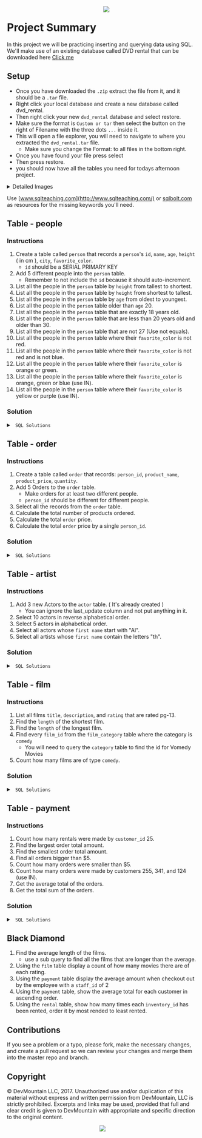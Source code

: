 <img src="https://s3.amazonaws.com/devmountain/readme-logo.png" width="250" align="right">

# Project Summary

In this project we will be practicing inserting and querying data using SQL. We'll make use of an existing database called DVD rental that can be downloaded here <a href="http://www.postgresqltutorial.com/postgresql-sample-database/">Click me</a>

## Setup

- Once you have downloaded the `.zip` extract the file from it, and it should be a `.tar` file.
- Right click your local database and create a new database called dvd_rental.
- Then right click your new `dvd_rental` database and select restore.
- Make sure the format is `Custom or tar` then select the button on the right of Filename with the three dots `...` inside it.
- This will open a file explorer, you will need to navigate to where you extracted the `dvd_rental.tar` file.
    - Make sure you change the Format: to all files in the bottom right.
- Once you have found your file press select
- Then press restore.
- you should now have all the tables you need for todays afternoon project.

<details>
    <summary>Detailed Images</summary>
    <p align="center">
        <img src="/readme_assets/create-database.jpg">
    </p>
     <p align="center">
    <img src="/readme_assets/create-name.jpg">
    </p>
     <p align="center">
    <img src="/readme_assets/restore-1.jpg">
    </p>
     <p align="center">
    <img src="/readme_assets/restore-2.jpg">
    </p>
     <p align="center">
    <img src="/readme_assets/restore-3.jpg">
    </p>
</details>

Use [www.sqlteaching.com](http://www.sqlteaching.com/) or [sqlbolt.com](http://sqlbolt.com/) as resources for the missing keywords you'll need.

## Table - people

### Instructions

1. Create a table called `person` that records a `person`'s `id`, `name`, `age`, `height` ( in cm ), `city`, `favorite_color`.
    * `id` should be a SERIAL PRIMARY KEY
2. Add 5 different people into the `person` table.
    * Remember to not include the `id` because it should auto-increment.
3. List all the people in the `person` table by `height` from tallest to shortest.
4. List all the people in the `person` table by `height` from shortest to tallest.
5. List all the people in the `person` table by `age` from oldest to youngest.
6. List all the people in the `person` table older than `age` 20.
7. List all the people in the `person` table that are exactly 18 years old.
8. List all the people in the `person` table that are less than 20 years old and older than 30.
9. List all the people in the `person` table that are not 27 (Use not equals).
10. List all the people in the `person` table where their `favorite_color` is not red.
11. List all the people in the `person` table where their `favorite_color` is not red and is not blue.
12. List all the people in the `person` table where their `favorite_color` is orange or green.
13. List all the people in the `person` table where their `favorite_color` is orange, green or blue (use IN).
14. List all the people in the `person` table where their `favorite_color` is yellow or purple (use IN).

### Solution

<details>

<summary> <code> SQL Solutions </code> </summary>

<details>

<summary> <code> #1 </code> </summary>

```sql
CREATE TABLE person ( ID SERIAL PRIMARY KEY, name string, age integer, height integer, city string, FavoriteColor string );
```

</details>

<details>

<summary> <code> #2 </code> </summary>

```sql
INSERT INTO person ( name, age, height, city, FavoriteColor ) VALUES ( "First Last", 21, 182, "city", "Color" );
```

</details>

<details>

<summary> <code> #3 </code> </summary>

```sql
SELECT * FROM person ORDER BY height DESC;
```

</details>

<details>

<summary> <code> #4 </code> </summary>

```sql
SELECT * FROM person ORDER BY height ASC;
```

</details>

<details>

<summary> <code> #5 </code> </summary>

```sql
SELECT * FROM person ORDER BY age DESC;
```

</details>

<details>

<summary> <code> #6 </code> </summary>

```sql
SELECT * FROM person WHERE age > 20;
```

</details>

<details>

<summary> <code> #7 </code> </summary>

```sql
SELECT * FROM person WHERE age = 18;
```

</details>

<details>

<summary> <code> #8 </code> </summary>

```sql
SELECT * FROM person WHERE age < 20 OR age > 30;
```

</details>

<details>

<summary> <code> #9 </code> </summary>

```sql
SELECT * FROM person WHERE age != 27;
```

</details>

<details>

<summary> <code> #10 </code> </summary>

```sql
SELECT * FROM person WHERE FavoriteColor != "red";
```

</details>

<details>

<summary> <code> #11 </code> </summary>

```sql
SELECT * FROM person WHERE FavoriteColor != "red" AND FavoriteColor != "blue";
```

</details>

<details>

<summary> <code> #12 </code> </summary>

```sql
SELECT * FROM person WHERE FavoriteColor = "orange" OR FavoriteColor = "green";
```

</details>

<details>

<summary> <code> #13 </code> </summary>

```sql
SELECT * FROM person WHERE FavoriteColor IN ( "orange", "green", "blue" );
```

</details>

<details>

<summary> <code> #14 </code> </summary>

```sql
SELECT * FROM person WHERE FavoriteColor IN ( "yellow", "purple" )
```

</details>

</details>

## Table - order

### Instructions

1. Create a table called `order` that records: `person_id`, `product_name`, `product_price`, `quantity`.
2. Add 5 Orders to the `order` table.
    * Make orders for at least two different people.
    * `person_id` should be different for different people.
3. Select all the records from the `order` table.
4. Calculate the total number of products ordered.
5. Calculate the total `order` price.
6. Calculate the total `order` price by a single `person_id`.

### Solution

<details>

<summary> <code> SQL Solutions </code> </summary>

<details>

<summary> <code> #1 </code> </summary>

```sql
CREATE TABLE order ( person_id integer, product_price string, product_price float, quantity integer );
```

</details>

<details>

<summary> <code> #2 </code> </summary>

```sql
INSERT INTO order ( person_id, product_price, product_price, quantity ) VALUES ( 0, "Product", 12.50, 2 );
```

</details>

<details>

<summary> <code> #3 </code> </summary>

```sql
SELECT * FROM order;
```

</details>

<details>

<summary> <code> #4 </code> </summary>

```sql
SELECT SUM(quantity) FROM order;
```

</details>

<details>

<summary> <code> #5 </code> </summary>

```sql
SELECT SUM(product_price * quantity) FROM order;
```

</details>

<details>

<summary> <code> #6 </code> </summary>

```sql
/* The value of person_id depends on what IDs you used. Use a valid ID from your table */
SELECT SUM(product_price * quantity) FROM order WHERE person_id = 0;
```

</details>

</details>

## Table - artist

### Instructions

1. Add 3 new Actors to the `actor` table. ( It's already created )
    - You can ignore the last_update column and not put anything in it.
2. Select 10 actors in reverse alphabetical order.
3. Select 5 actors in alphabetical order.
4. Select all actors whose `first name` start with "Al".
5. Select all artists whose `first name` contain the letters "th".

### Solution 

<details>

<summary> <code> SQL Solutions </code> </summary>

<details>

<summary> <code> #1 </code> </summary>

```sql
INSERT INTO actor ( first_name, last_name ) VALUES ( 'Bob', 'Ross' );
```

</details>

<details>

<summary> <code> #2 </code> </summary>

```sql
SELECT * FROM actor ORDER BY first_name Desc LIMIT 10;
```

</details>

<details>

<summary> <code> #3 </code> </summary>

```sql
SELECT * FROM actor ORDER BY first_name ASC LIMIT 5;
```

</details>

<details>

<summary> <code> #4 </code> </summary>

```sql
SELECT * FROM actor WHERE first_name LIKE 'Al%';
```

</details>

<details>

<summary> <code> #5 </code> </summary>

```sql
SELECT * FROM actor WHERE first_name LIKE '%th%';
```

</details>

</details>

## Table - film

### Instructions

1. List all films `title`, `description`, and `rating` that are rated pg-13.
2. Find the `length` of the shortest film.
3. Find the `length` of the longest film.
4. Find every `film_id` from the `film_category` table where the category is `comedy`
   * You will need to query the `category` table to find the id for Vomedy Movies
5. Count how many films are of type `comedy`.

### Solution

<details>

<summary> <code> SQL Solutions </code> </summary>

<details>

<summary> <code> #1 </code> </summary>

```sql
SELECT title, description, rating
FROM film
WHERE rating = 'PG-13'
```

</details>

<details>

<summary> <code> #2 </code> </summary>

```sql
SELECT MAX(length) FROM FILM;
```

</details>

<details>

<summary> <code> #3 </code> </summary>

```sql
SELECT MIN(length) FROM FILM;
```

</details>

<details>

<summary> <code> #4 </code> </summary>

```sql
SELECT * 
FROM film_category
WHERE category_id = 5
```

</details>

<details>

<summary> <code> #5 </code> </summary>

```sql
SELECT Count(*)
FROM film_category
WHERE category_id = 5
```

</details>

</details>

## Table - payment

### Instructions

1. Count how many rentals were made by `customer_id` 25.
2. Find the largest order total amount.
3. Find the smallest order total amount.
4. Find all orders bigger than $5.
5. Count how many orders were smaller than $5.
6. Count how many orders were made by customers 255, 341, and 124 (use IN).
7. Get the average total of the orders.
8. Get the total sum of the orders.

### Solution

<details>

<summary> <code> SQL Solutions </code> </summary>

<details>

<summary> <code> #1 </code> </summary>

```sql
SELECT COUNT(*) FROM payment
WHERE customer_id = 25;
```

</details>

<details>

<summary> <code> #2 </code> </summary>

```sql
SELECT MAX(amount) FROM payment;
```

</details>

<details>

<summary> <code> #3 </code> </summary>

```sql
SELECT MIN(amount) FROM payment;
```

</details>

<details>

<summary> <code> #4 </code> </summary>

```sql
SELECT *
FROM payment
WHERE amount > 5;
```

</details>

<details>

<summary> <code> #5 </code> </summary>

```sql
SELECT COUNT(*)
FROM payment
WHERE amount < 5;
```

</details>

<details>

<summary> <code> #6 </code> </summary>

```sql
SELECT COUNT(*)
FROM payment
WHERE customer_id in (255, 341, 124);
```

</details>

<details>

<summary> <code> #7 </code> </summary>

```sql
SELECT AVG(amount) FROM payment;
```

</details>

<details>

<summary> <code> #8 </code> </summary>

```sql
SELECT SUM(amount) FROM payment;
```

</details>

</details>

## Black Diamond

1. Find the average length of the films.
    - use a sub query to find all the films that are longer than the average.
2. Using the `film` table display a count of how many movies there are of each rating.
3. Using the `payment` table display the average amount when checkout out by the employee with a `staff_id` of 2
4. Using the `payment` table, show the average total for each customer in ascending order.
5. Using the `rental` table, show how many times each `inventory_id` has been rented, order it by most rended to least rented.

## Contributions

If you see a problem or a typo, please fork, make the necessary changes, and create a pull request so we can review your changes and merge them into the master repo and branch.

## Copyright

© DevMountain LLC, 2017. Unauthorized use and/or duplication of this material without express and written permission from DevMountain, LLC is strictly prohibited. Excerpts and links may be used, provided that full and clear credit is given to DevMountain with appropriate and specific direction to the original content.

<p align="center">
<img src="https://s3.amazonaws.com/devmountain/readme-logo.png" width="250">
</p>
